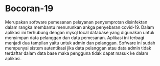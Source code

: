 # Bocoran-19
Merupakan software pemesanan pelayanan penyemprotan disinfektan dalam rangka membantu menurunkan ankga penyebaran covid-19. Dalam aplikasi ini terhubung dengan mysql local database yang digunakan untuk menyimpan data pelanggan dan data pemesanan. Aplikasi ini terbagi menjadi dua tampilan yaitu untuk admin dan pelanggan. Sofware ini sudah mempunyai sistem autentikasi jika data pelanggan atau data admin tidak terdaftar dalam data base maka pengguna tidak dapat masuk ke dalam aplikasi.
